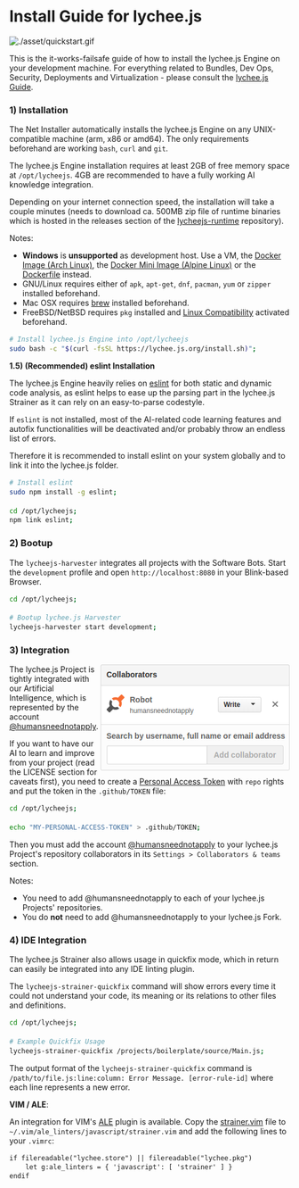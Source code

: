 
# Install Guide for lychee.js

![./asset/quickstart.gif](./asset/quickstart.gif)

This is the it-works-failsafe guide of how to install the lychee.js
Engine on your development machine. For everything related to Bundles,
Dev Ops, Security, Deployments and Virtualization - please consult the
[lychee.js Guide](https://github.com/Artificial-Engineering/lycheejs-guide.git).


### 1) Installation

The Net Installer automatically installs the lychee.js Engine
on any UNIX-compatible machine (arm, x86 or amd64). The only
requirements beforehand are working `bash`, `curl` and `git`.

The lychee.js Engine installation requires at least 2GB of free
memory space at `/opt/lycheejs`. 4GB are recommended to have a
fully working AI knowledge integration.

Depending on your internet connection speed, the installation
will take a couple minutes (needs to download ca. 500MB zip
file of runtime binaries which is hosted in the releases section
of the [lycheejs-runtime](https://github.com/Artificial-Engineering/lycheejs-runtime/releases)
repository).

Notes:

- **Windows** is **unsupported** as development host. Use a VM, the [Docker Image (Arch Linux)](https://hub.docker.com/r/cookiengineer/lycheejs), the [Docker Mini Image (Alpine Linux)](https://hub.docker.com/r/cookiengineer/lycheejs-mini/) or the [Dockerfile](https://github.com/Artificial-Engineering/lycheejs-bundle/blob/master/bin/package/docker/Dockerfile) instead.
- GNU/Linux requires either of `apk`, `apt-get`, `dnf`, `pacman`, `yum` or `zipper` installed beforehand.
- Mac OSX requires [brew](https://brew.sh) installed beforehand.
- FreeBSD/NetBSD requires `pkg` installed and [Linux Compatibility](https://www.freebsd.org/doc/handbook/linuxemu-lbc-install.html) activated beforehand.

```bash
# Install lychee.js Engine into /opt/lycheejs
sudo bash -c "$(curl -fsSL https://lychee.js.org/install.sh)";
```


**1.5) (Recommended) eslint Installation**

The lychee.js Engine heavily relies on [eslint](https://github.com/eslint)
for both static and dynamic code analysis, as eslint helps
to ease up the parsing part in the lychee.js Strainer as
it can rely on an easy-to-parse codestyle.

If `eslint` is not installed, most of the AI-related code
learning features and autofix functionalities will be
deactivated and/or probably throw an endless list of errors.

Therefore it is recommended to install eslint on your system
globally and to link it into the lychee.js folder.

```bash
# Install eslint
sudo npm install -g eslint;

cd /opt/lycheejs;
npm link eslint;
```


### 2) Bootup

The `lycheejs-harvester` integrates all projects with the
Software Bots. Start the `development` profile and open
`http://localhost:8080` in your Blink-based Browser.

```bash
cd /opt/lycheejs;

# Bootup lychee.js Harvester
lycheejs-harvester start development;
```


### 3) Integration

<img src="./asset/quickstart-collaborators.png" align="right" width="340px">

The lychee.js Project is tightly integrated with our
Artificial Intelligence, which is represented by the account
[@humansneednotapply](https://github.com/humansneednotapply).

If you want to have our AI to learn and improve from your project
(read the LICENSE section for caveats first), you need to create a
[Personal Access Token](https://github.com/settings/tokens)
with `repo` rights and put the token in the `.github/TOKEN` file:

```bash
cd /opt/lycheejs;

echo "MY-PERSONAL-ACCESS-TOKEN" > .github/TOKEN;
```

Then you must add the account [@humansneednotapply](https://github.com/humansneednotapply)
to your lychee.js Project's repository collaborators in its
`Settings > Collaborators & teams` section.

Notes:

- You need to add @humansneednotapply to each of your lychee.js Projects' repositories.
- You do **not** need to add @humansneednotapply to your lychee.js Fork.


### 4) IDE Integration

The lychee.js Strainer also allows usage in quickfix
mode, which in return can easily be integrated into any
IDE linting plugin.

The `lycheejs-strainer-quickfix` command will show errors
every time it could not understand your code, its meaning
or its relations to other files and definitions.

```bash
cd /opt/lycheejs;

# Example Quickfix Usage
lycheejs-strainer-quickfix /projects/boilerplate/source/Main.js;
```

The output format of the `lycheejs-strainer-quickfix` command is
`/path/to/file.js:line:column: Error Message. [error-rule-id]`
where each line represents a new error.


**VIM / ALE**:

An integration for VIM's [ALE](https://github.com/w0rp/ALE) plugin
is available. Copy the [strainer.vim](../bin/linter/ale/strainer.vim)
file to `~/.vim/ale_linters/javascript/strainer.vim` and add the
following lines to your `.vimrc`:

```vim
if filereadable("lychee.store") || filereadable("lychee.pkg")
	let g:ale_linters = { 'javascript': [ 'strainer' ] }
endif
```

